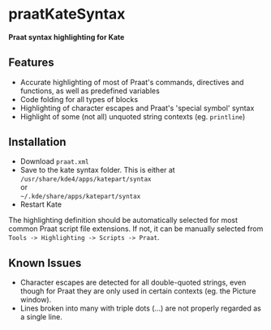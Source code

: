 # praatKateSyntax

#### Praat syntax highlighting for Kate

## Features
* Accurate highlighting of most of Praat's commands,
  directives and functions, as well as predefined
  variables
* Code folding for all types of blocks
* Highlighting of character escapes and Praat's 'special symbol' syntax
* Highlight of some (not all) unquoted string contexts (eg. `printline`)

## Installation

* Download `praat.xml`
* Save to the kate syntax folder. This is either at  
  `/usr/share/kde4/apps/katepart/syntax`  
  or  
  `~/.kde/share/apps/katepart/syntax`
* Restart Kate

The highlighting definition should be automatically selected for most
common Praat script file extensions. If not, it can be manually
selected from `Tools -> Highlighting -> Scripts -> Praat`.

## Known Issues

* Character escapes are detected for all double-quoted strings, even
  though for Praat they are only used in certain contexts (eg. the Picture window).
* Lines broken into many with triple dots (...) are not properly regarded as a single line.
